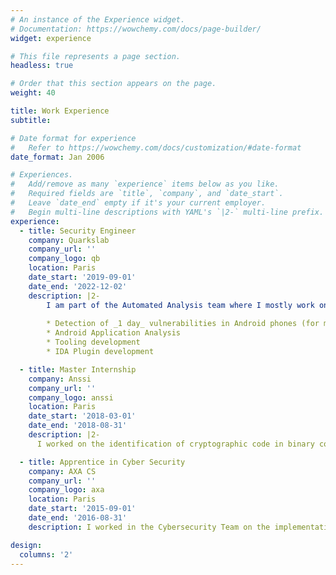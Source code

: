 ```yaml
---
# An instance of the Experience widget.
# Documentation: https://wowchemy.com/docs/page-builder/
widget: experience

# This file represents a page section.
headless: true

# Order that this section appears on the page.
weight: 40

title: Work Experience
subtitle:

# Date format for experience
#   Refer to https://wowchemy.com/docs/customization/#date-format
date_format: Jan 2006

# Experiences.
#   Add/remove as many `experience` items below as you like.
#   Required fields are `title`, `company`, and `date_start`.
#   Leave `date_end` empty if it's your current employer.
#   Begin multi-line descriptions with YAML's `|2-` multi-line prefix.
experience:
  - title: Security Engineer
    company: Quarkslab
    company_url: ''
    company_logo: qb
    location: Paris
    date_start: '2019-09-01'
    date_end: '2022-12-02'
    description: |2-
        I am part of the Automated Analysis team where I mostly work on the following topics:
        
        * Detection of _1 day_ vulnerabilities in Android phones (for my PhD)
        * Android Application Analysis
        * Tooling development
        * IDA Plugin development

  - title: Master Internship
    company: Anssi
    company_url: ''
    company_logo: anssi
    location: Paris
    date_start: '2018-03-01'
    date_end: '2018-08-31'
    description: |2-
      I worked on the identification of cryptographic code in binary code.

  - title: Apprentice in Cyber Security
    company: AXA CS
    company_url: ''
    company_logo: axa
    location: Paris
    date_start: '2015-09-01'
    date_end: '2016-08-31'
    description: I worked in the Cybersecurity Team on the implementation of ISO 2700X norms.

design:
  columns: '2'
---
```


